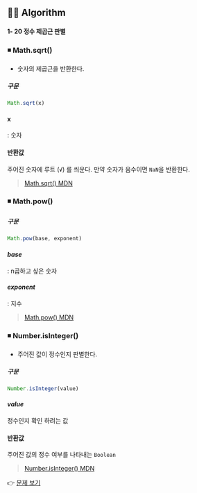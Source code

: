 ## 👩‍💻 Algorithm
#### 1- 20 정수 제곱근 판별
### ◾ Math.sqrt()
- 숫자의 제곱근을 반환한다.
##### 구문
```js
Math.sqrt(x)
```
#### x
: 숫자
#### 반환값
주어진 숫자에 루트 (**` √ `**) 를 씌운다. 만약 숫자가 음수이면 `NaN`을 반환한다.

>[Math.sqrt() MDN](https://developer.mozilla.org/ko/docs/Web/JavaScript/Reference/Global_Objects/Math/sqrt)
### ◾ Math.pow()
##### 구문
```js
Math.pow(base, exponent)
```
#### *base*
:  n곱하고 싶은 숫자
#### *exponent* 
: 지수

>[Math.pow() MDN](https://developer.mozilla.org/en-US/docs/Web/JavaScript/Reference/Global_Objects/Math/pow)
### ◾ Number.isInteger()
- 주어진 값이 정수인지 판별한다.

##### 구문
```js
Number.isInteger(value)
```
#### *value*
정수인지 확인 하려는 값

#### 반환값
주어진 값의 정수 여부를 나타내는 `Boolean`

>[Number.isInteger() MDN](https://developer.mozilla.org/ko/docs/Web/JavaScript/Reference/Global_Objects/Number/isInteger)

👉 [문제 보기](https://github.com/gay0ung/Algorithm/blob/master/PROGRAMMERS/LEVEL_01/20_%EC%A0%95%EC%88%98%20%EC%A0%9C%EA%B3%B1%EA%B7%BC%20%ED%8C%90%EB%B3%84.md)
